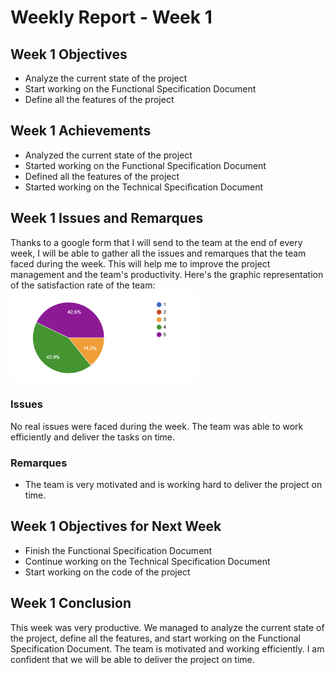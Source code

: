 # Weekly Report - Week 1

## Week 1 Objectives

- Analyze the current state of the project
- Start working on the Functional Specification Document
- Define all the features of the project

## Week 1 Achievements

- Analyzed the current state of the project
- Started working on the Functional Specification Document
- Defined all the features of the project
- Started working on the Technical Specification Document

## Week 1 Issues and Remarques

Thanks to a google form that I will send to the team at the end of every week, I will be able to gather all the issues and remarques that the team faced during the week. This will help me to improve the project management and the team's productivity.
Here's the graphic representation of the satisfaction rate of the team:
<img src="Images/Week1_Satisfaction.png" width="300"> 

### Issues

No real issues were faced during the week. The team was able to work efficiently and deliver the tasks on time.

### Remarques

- The team is very motivated and is working hard to deliver the project on time.

## Week 1 Objectives for Next Week

- Finish the Functional Specification Document
- Continue working on the Technical Specification Document
- Start working on the code of the project

## Week 1 Conclusion

This week was very productive. We managed to analyze the current state of the project, define all the features, and start working on the Functional Specification Document. The team is motivated and working efficiently. I am confident that we will be able to deliver the project on time.
